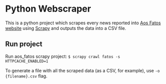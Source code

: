 # Python Webscraper

This is a python project which scrapes every news reported into [Aos Fatos website](https://aosfatos.org/) using [Scrapy](https://scrapy.org/) and outputs the data into a CSV file.

## Run project

Run aos_fatos scrapy project:
`$ scrapy crawl fatos -s HTTPCACHE_ENABLED=1`

To generate a file with all the scraped data (as a CSV, for example), use `-o {filename}.csv` flag.